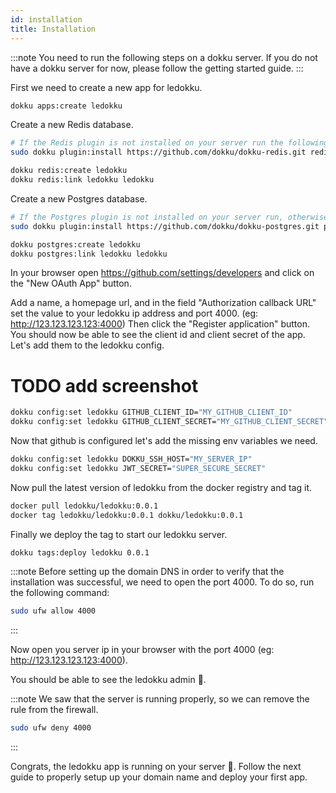 ```yaml
---
id: installation
title: Installation
---
```


:::note
You need to run the following steps on a dokku server.
If you do not have a dokku server for now, please follow the getting started guide.
:::

First we need to create a new app for ledokku.

```sh
dokku apps:create ledokku
```

Create a new Redis database.

```sh
# If the Redis plugin is not installed on your server run the following command
sudo dokku plugin:install https://github.com/dokku/dokku-redis.git redis

dokku redis:create ledokku
dokku redis:link ledokku ledokku
```

Create a new Postgres database.

```sh
# If the Postgres plugin is not installed on your server run, otherwise skip this command
sudo dokku plugin:install https://github.com/dokku/dokku-postgres.git postgres

dokku postgres:create ledokku
dokku postgres:link ledokku ledokku
```

In your browser open https://github.com/settings/developers and click on the "New OAuth App" button.

Add a name, a homepage url, and in the field "Authorization callback URL" set the value to your ledokku ip address and port 4000. (eg: http://123.123.123.123:4000)
Then click the "Register application" button. You should now be able to see the client id and client secret of the app. Let's add them to the ledokku config.

# TODO add screenshot

```sh
dokku config:set ledokku GITHUB_CLIENT_ID="MY_GITHUB_CLIENT_ID"
dokku config:set ledokku GITHUB_CLIENT_SECRET="MY_GITHUB_CLIENT_SECRET"
```

Now that github is configured let's add the missing env variables we need.

```sh
dokku config:set ledokku DOKKU_SSH_HOST="MY_SERVER_IP"
dokku config:set ledokku JWT_SECRET="SUPER_SECURE_SECRET"
```

Now pull the latest version of ledokku from the docker registry and tag it.

```sh
docker pull ledokku/ledokku:0.0.1
docker tag ledokku/ledokku:0.0.1 dokku/ledokku:0.0.1
```

Finally we deploy the tag to start our ledokku server.

```sh
dokku tags:deploy ledokku 0.0.1
```

:::note
Before setting up the domain DNS in order to verify that the installation was successful, we need to open the port 4000. To do so, run the following command:

```sh
sudo ufw allow 4000
```

:::

Now open you server ip in your browser with the port 4000 (eg: http://123.123.123.123:4000).

You should be able to see the ledokku admin 🎉.

:::note
We saw that the server is running properly, so we can remove the rule from the firewall.

```sh
sudo ufw deny 4000
```

:::

Congrats, the ledokku app is running on your server 👏. Follow the next guide to properly setup up your domain name and deploy your first app.
